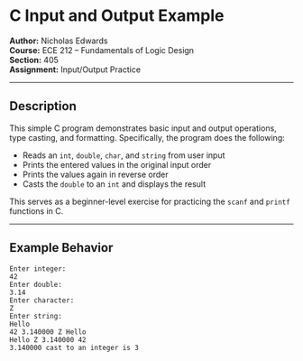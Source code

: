 # C Input and Output Example

**Author:** Nicholas Edwards  
**Course:** ECE 212 – Fundamentals of Logic Design  
**Section:** 405  
**Assignment:** Input/Output Practice

---

## Description

This simple C program demonstrates basic input and output operations, type casting, and formatting. Specifically, the program does the following:

- Reads an `int`, `double`, `char`, and `string` from user input
- Prints the entered values in the original input order
- Prints the values again in reverse order
- Casts the `double` to an `int` and displays the result

This serves as a beginner-level exercise for practicing the `scanf` and `printf` functions in C.

---

## Example Behavior

```
Enter integer:
42
Enter double:
3.14
Enter character:
Z
Enter string:
Hello
42 3.140000 Z Hello
Hello Z 3.140000 42
3.140000 cast to an integer is 3
````
